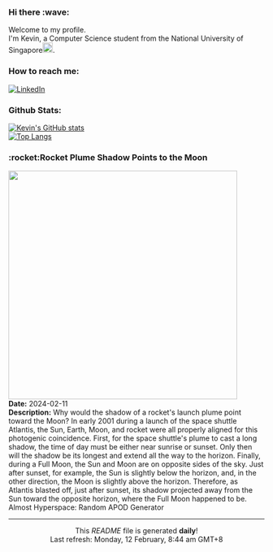 <h3>Hi there :wave:</h3>

Welcome to my profile.   
I'm Kevin, a Computer Science student from the National University of Singapore<img src="https://img.icons8.com/color/96/000000/singapore-circular.png" width="20px"/>.</p>

<h3>How to reach me: </h3>
<a href="https://www.linkedin.com/in/kevin-foong/"><img alt="LinkedIn" src="https://img.shields.io/badge/linkedin-%230077B5.svg?&style=for-the-badge&logo=linkedin&logoColor=white" /></a> 

<h3>Github Stats: </h3> 

[![Kevin's GitHub stats](https://github-readme-stats.vercel.app/api?username=kevin9foong&theme=tokyonight)](https://github.com/anuraghazra/github-readme-stats) <br/>
[![Top Langs](https://github-readme-stats.vercel.app/api/top-langs/?username=kevin9foong&layout=compact&theme=tokyonight)](https://github.com/anuraghazra/github-readme-stats)

<h3>:rocket:Rocket Plume Shadow Points to the Moon</h3> 
<img width="450" src="https:&#x2F;&#x2F;apod.nasa.gov&#x2F;apod&#x2F;image&#x2F;2402&#x2F;sts98plume_nasa_1111.jpg" /><br/>
<b>Date:</b> 2024-02-11<br/>
<b>Description:</b> Why would the shadow of a rocket&#39;s launch plume point toward the Moon?  In early 2001 during a launch of the space shuttle Atlantis, the Sun, Earth, Moon, and rocket were all properly aligned for this photogenic coincidence.  First, for the space shuttle&#39;s plume to cast a long shadow, the time of day must be either near sunrise or sunset.  Only then will the shadow be its longest and extend all the way to the horizon.  Finally, during a Full Moon, the Sun and Moon are on opposite sides of the sky.  Just after sunset, for example, the Sun is slightly below the horizon, and, in the other direction, the Moon is slightly above the horizon.  Therefore, as Atlantis blasted off, just after sunset, its shadow projected away from the Sun toward the opposite horizon, where the Full Moon happened to be.    Almost Hyperspace: Random APOD Generator<br/>

------------
<p align="center">This <i>README</i> file is generated <b>daily</b>!</br>
Last refresh: Monday, 12 February, 8:44 am GMT+8<br />